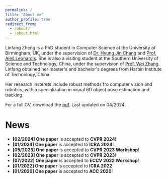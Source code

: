 ```yaml
---
permalink: /
title: "About me"
author_profile: true
redirect_from: 
  - /about/
  - /about.html
---
```

Linfang Zheng is a PhD student in Computer Science at the University of Birmingham, UK, under the supervision of [Dr. Hyung Jin Chang](https://hyungjinchang.wordpress.com/) and [Prof. Ale&scaron; Leonardis](https://www.cs.bham.ac.uk/~leonarda/). She is also a visiting student at the Southern University of Science and Technology, China, under the supervision of [Prof. Wei Zhang](https://www.sustech.edu.cn/en/faculties/zhangwei-2.html). Linfang obtained her master's and bachelor's degrees from Harbin Institute of Technology, China.

Her research insterets include robust methods fro computer vision and robotics, with a specialization in visual 6D object pose estimation and tracking.

For a full CV, download the [pdf](https://lynne-zheng-linfang.github.io/files/CV.pdf). Last updated on 04/2024.


News
======
 
<ul>
  <li><strong>[02/2024] One paper</strong> is accepted to <strong>CVPR 2024</strong>!</li>
  <li><strong>[01/2024] One paper</strong> is accepted to <strong>ICRA 2024</strong>!</li>
  <li><strong>[05/2023] One paper</strong> is accepted to <strong>CVPR 2023 Workshop</strong>!</li>
  <li><strong>[02/2023] One paper</strong> is accepted to <strong>CVPR 2023</strong>!</li>
  <li><strong>[07/2022] One paper</strong> is accepted to <strong>ECCV 2022 Workshop</strong>!</li>
  <li><strong>[01/2022] One paper</strong> is accepted to <strong>ICRA 2022</strong></li>
  <li><strong>[01/2020] One paper</strong> is accepted to <strong>ACC 2020</strong>!</li>
</ul>

